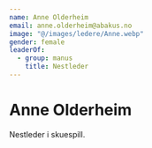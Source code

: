 ```yaml
---
name: Anne Olderheim
email: anne.olderheim@abakus.no
image: "@/images/ledere/Anne.webp"
gender: female
leaderOf:
  - group: manus
    title: Nestleder
---
```


# Anne Olderheim

Nestleder i skuespill.
